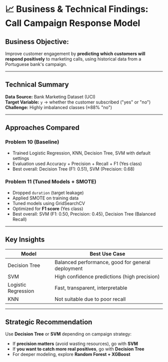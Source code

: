 
# 📈 Business & Technical Findings: Call Campaign Response Model

## Business Objective:
Improve customer engagement by **predicting which customers will respond positively** to marketing calls, using historical data from a Portuguese bank's campaign.

---

## Technical Summary

**Data Source:** Bank Marketing Dataset (UCI)  
**Target Variable:** `y` → whether the customer subscribed ("yes" or "no")  
**Challenge:** Highly imbalanced classes (≈88% "no")

---

## Approaches Compared

### Problem 10 (Baseline)
- Trained Logistic Regression, KNN, Decision Tree, SVM with default settings
- Evaluation used Accuracy + Precision + Recall + F1 (Yes class)
- Best overall: Decision Tree (F1: 0.51), SVM (Precision: 0.68)

### Problem 11 (Tuned Models + SMOTE)
- Dropped `duration` (target leakage)
- Applied SMOTE on training data
- Tuned models using GridSearchCV
- Optimized for **F1 score** (Yes class)
- Best overall: SVM (F1: 0.50, Precision: 0.45), Decision Tree (Balanced Recall)

---

## Key Insights

| Model | Best Use Case |
|-------|---------------|
| Decision Tree | Balanced performance, good for general deployment |
| SVM | High confidence predictions (high precision) |
| Logistic Regression | Fast, transparent, interpretable |
| KNN | Not suitable due to poor recall |

---

## Strategic Recommendation

Use **Decision Tree** or **SVM** depending on campaign strategy:

- If **precision matters** (avoid wasting resources), go with **SVM**
- If **you want to catch more real positives**, go with **Decision Tree**
- For deeper modeling, explore **Random Forest + XGBoost**

